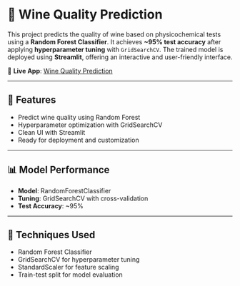 # 🍷 Wine Quality Prediction

This project predicts the quality of wine based on physicochemical tests using a **Random Forest Classifier**. It achieves **~95% test accuracy** after applying **hyperparameter tuning** with `GridSearchCV`. The trained model is deployed using **Streamlit**, offering an interactive and user-friendly interface.

🔗 **Live App**: [Wine Quality Prediction](https://pythoncodes-kdfad3qyt6xvzpzxj9ez2c.streamlit.app/)

---

## 📌 Features

- Predict wine quality using Random Forest
- Hyperparameter optimization with GridSearchCV
- Clean UI with Streamlit
- Ready for deployment and customization

---

## 📊 Model Performance

- **Model**: RandomForestClassifier  
- **Tuning**: GridSearchCV with cross-validation  
- **Test Accuracy**: ~95%

---

## 🧠 Techniques Used

- Random Forest Classifier
- GridSearchCV for hyperparameter tuning
- StandardScaler for feature scaling
- Train-test split for model evaluation

